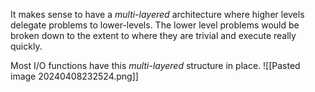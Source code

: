 It makes sense to have a *multi-layered* architecture where higher levels delegate problems to lower-levels. The lower level problems would be broken down to the extent to where they are trivial and execute really quickly.

Most I/O functions have this *multi-layered* structure in place. 
![[Pasted image 20240408232524.png]]



